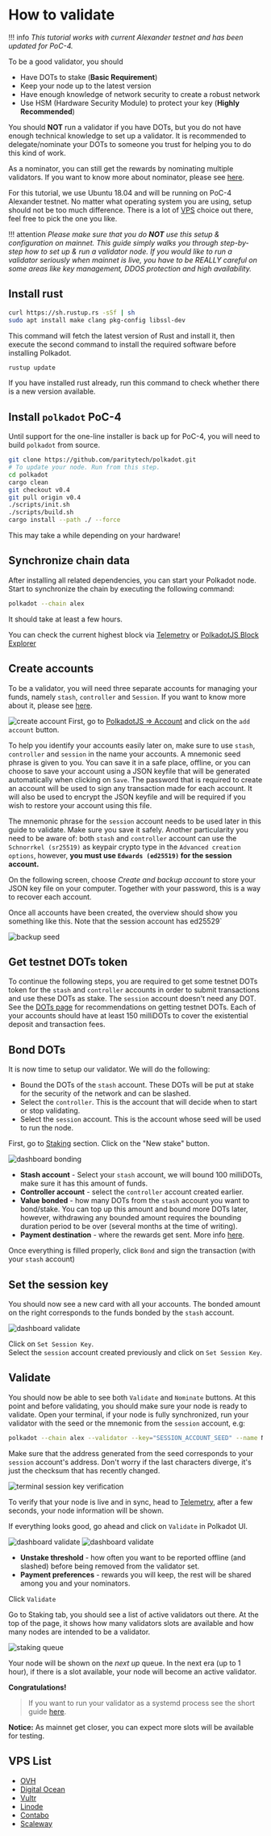 # How to validate

!!! info
    _This tutorial works with current Alexander testnet and has been updated for PoC-4._

To be a good validator, you should

- Have DOTs to stake (**Basic Requirement**)
- Keep your node up to the latest version
- Have enough knowledge of network security to create a robust network
- Use HSM (Hardware Security Module) to protect your key (**Highly Recommended**)

You should **NOT** run a validator if you have DOTs, but you do not have enough technical knowledge to set up a validator. It is recommended to delegate/nominate your DOTs to someone you trust for helping you to do this kind of work.

As a nominator, you can still get the rewards by nominating multiple validators. If you want to know more about nominator, please see [here](../nominator.md).

For this tutorial, we use Ubuntu 18.04 and will be running on PoC-4 Alexander testnet. No matter what operating system you are using, setup should not be too much difference. There is a lot of [VPS](#vps-list) choice out there, feel free to pick the one you like.

!!! attention
    _Please make sure that you do **NOT** use this setup & configuration on mainnet. This guide simply walks you through step-by-step how to set up & run a validator node. If you would like to run a validator seriously when mainnet is live, you have to be REALLY careful on some areas like key management, DDOS protection and high availability._

## Install rust

```bash
curl https://sh.rustup.rs -sSf | sh
sudo apt install make clang pkg-config libssl-dev
```
This command will fetch the latest version of Rust and install it, then execute the second command to install the required software before installing Polkadot.

```bash
rustup update
```
If you have installed rust already, run this command to check whether there is a new version available.

## Install `polkadot` PoC-4

Until support for the one-line installer is back up for PoC-4, you will need to build `polkadot` from source.

```bash
git clone https://github.com/paritytech/polkadot.git
# To update your node. Run from this step.
cd polkadot
cargo clean
git checkout v0.4
git pull origin v0.4
./scripts/init.sh
./scripts/build.sh
cargo install --path ./ --force
```

This may take a while depending on your hardware!

## Synchronize chain data

After installing all related dependencies, you can start your Polkadot node. Start to synchronize the chain by executing the following command:

```bash
polkadot --chain alex
```

It should take at least a few hours.

You can check the current highest block via [Telemetry](https://telemetry.polkadot.io/#/Alexander) or [PolkadotJS Block Explorer](https://polkadot.js.org/apps/#/explorer)

## Create accounts

To be a validator, you will need three separate accounts for managing your funds, namely `stash`, `controller` and `Session`. If you want to know more about it, please see [here](../../learn/staking.md#accounts).

![create account](../../../img/guides/how-to-validate/polkadot-dashboard-create-account.jpg)
First, go to [PolkadotJS => Account](https://polkadot.js.org/apps/#/accounts) and click on the `add account` button.

To help you identify your accounts easily later on, make sure to use `stash`, `controller` and `session` in the name your accounts. A mnemonic seed phrase is given to you. You can save it in a safe place, offline, or you can choose to save your account using a JSON keyfile that will be generated automatically when clicking on `Save`. The password that is required to create an account will be used to sign any transaction made for each account. It will also be used to encrypt the JSON keyfile and will be required if you wish to restore your account using this file.

The mnemonic phrase for the `session` account needs to be used later in this guide to validate. Make sure you save it safely.
Another particularity you need to be aware of: both `stash` and `controller` account can use the `Schnorrkel (sr25519)` as keypair crypto type in the `Advanced creation options`, however, **you must use `Edwards (ed25519)` for the session account.**

On the following screen, choose *Create and backup account* to store your JSON key file on your computer. Together with your password, this is a way to recover each account.

Once all accounts have been created, the overview should show you something like this. Note that the session account has ed25529`

![backup seed](../../../img/guides/how-to-validate/polkadot-overview.jpg)

## Get testnet DOTs token

To continue the following steps, you are required to get some testnet DOTs token for the `stash` and `controller` accounts in order to submit transactions and use these DOTs as stake. The `session` account doesn't need any DOT. See the [DOTs page](../../learn/DOT.md#getting-testnet-dots) for recommendations on getting testnet DOTs. Each of your accounts should have at least 150 milliDOTs to cover the existential deposit and transaction fees.

## Bond DOTs

It is now time to setup our validator. We will do the following:
- Bound the DOTs of the `stash` account. These DOTs will be put at stake for the security of the network and can be slashed.
- Select the `controller`. This is the account that will decide when to start or stop validating.
- Select the `session` account. This is the account whose seed will be used to run the node.

First, go to [Staking](https://polkadot.js.org/apps/#/staking/actions) section. Click on the "New stake" button.

![dashboard bonding](../../../img/guides/how-to-validate/polkadot-dashboard-bonding.jpg)


- **Stash account** - Select your `stash` account, we will bound 100 milliDOTs, make sure it has this amount of funds.
- **Controller account** - select the `controller` account created earlier.
- **Value bonded** - how many DOTs from the `stash` account you want to bond/stake. You can top up this amount and bound more DOTs later, however, withdrawing any bounded amount requires the bounding duration period to be over (several months at the time of writing).
- **Payment destination** - where the rewards get sent. More info [here](../../learn/staking.md#reward-distribution).

Once everything is filled properly, click `Bond` and sign the transaction (with your `stash` account)

## Set the session key

You should now see a new card with all your accounts. The bonded amount on the right corresponds to the funds bonded by the `stash` account.

![dashboard validate](../../../img/guides/how-to-validate/polkadot-dashboard-set-session-key.jpg)

Click on `Set Session Key`.  
Select the `session` account created previously and click on `Set Session Key`.

## Validate

You should now be able to see both `Validate` and `Nominate` buttons.
At this point and before validating, you should make sure your node is ready to validate. Open your terminal, if your node is fully synchronized, run your validator with the seed or the mnemonic from the `session` account, e.g: 
```bash
polkadot --chain alex --validator --key="SESSION_ACCOUNT_SEED" --name NAME_ON_TELEMETRY
```

Make sure that the address generated from the seed corresponds to your `session` account's address. Don't worry if the last characters diverge, it's just the checksum that has recently changed.

![terminal session key verification](../../../img/guides/how-to-validate/polkadot-node-seed.jpg)

To verify that your node is live and in sync, head to [Telemetry](https://telemetry.polkadot.io/#/Alexander), after a few seconds, your node information will be shown.

If everything looks good, go ahead and click on `Validate` in Polkadot UI.

![dashboard validate](../../../img/guides/how-to-validate/polkadot-dashboard-validate.jpg)
![dashboard validate](../../../img/guides/how-to-validate/polkadot-dashboard-validate-modal.jpg)

- **Unstake threshold** - how often you want to be reported offline (and slashed) before being removed from the validator set.
- **Payment preferences** - rewards you will keep, the rest will be shared among you and your nominators.

Click `Validate`

Go to Staking tab, you should see a list of active validators out there. At the top of the page, it shows how many validators slots are available and how many nodes are intended to be a validator.

![staking queue](../../../img/guides/how-to-validate/polkadot-dashboard-staking-queue.jpg)

Your node will be shown on the *next up* queue. In the next era (up to 1 hour), if there is a slot available, your node will become an active validator. 

**Congratulations!**

> If you want to run your validator as a systemd process see the short guide [here](./how-to-systemd.md).

**Notice:** As mainnet get closer, you can expect more slots will be available for testing.

## VPS List

* [OVH](https://www.ovh.com.au/)
* [Digital Ocean](https://www.digitalocean.com/)
* [Vultr](https://www.vultr.com/)
* [Linode](https://www.linode.com/)
* [Contabo](https://contabo.com/)
* [Scaleway](https://www.scaleway.com/)
